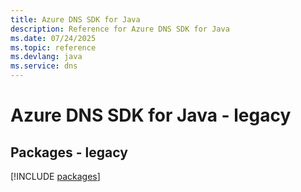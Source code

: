 ```yaml
---
title: Azure DNS SDK for Java
description: Reference for Azure DNS SDK for Java
ms.date: 07/24/2025
ms.topic: reference
ms.devlang: java
ms.service: dns
---
```

# Azure DNS SDK for Java - legacy
## Packages - legacy
[!INCLUDE [packages](dns-index.md)]
